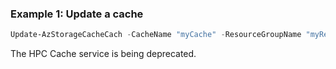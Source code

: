 ### Example 1: Update a cache
```powershell
Update-AzStorageCacheCach -CacheName "myCache" -ResourceGroupName "myResourceGroup" -Tag @{Environment="Production"}
```

The HPC Cache service is being deprecated.

